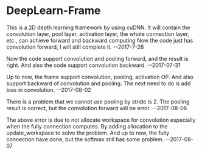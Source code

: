 # DeepLearn-Frame
This is a 2D depth learning framework by using cuDNN. It will contain the convolution layer, pool layer, activation layer, the whole connection layer, etc., can achieve forward and backward computing
Now the code just has convolution forward, I will still complete it.   --2017-7-28

Now the code support convolution and pooling forward, and the result is right. And also the code support convolution backward.           --2017-07-31

Up to now, the frame support convolution, pooling, activation OP. And also support backward of convolution and pooling.
The next need to do is add bias in convolution.                                                                                          --2017-08-02

There is a problem that we cannot use pooling by stride is 2. The pooling result is correct, but the convolution forward will be error.   --2017-08-06

The above error is due to not allocate workspace for convolution especially when the fully connection computes. By adding allocation to the update_workspace to solve the problem. 
And up to now, the fully connection have done, but the softmax still has some problem.                                                   --2017-08-07
